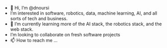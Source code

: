 - 👋 Hi, I’m @dnoursi
- I’m interested in software, robotics, data, machine learning, AI, and all sorts of tech and business.
- 🌱 I’m currently learning more of the AI stack, the robotics stack, and the web stack.
- I’m looking to collaborate on fresh software projects
- 📫 How to reach me ...

<!---
dnoursi/dnoursi is a ✨ special ✨ repository because its `README.md` (this file) appears on your GitHub profile.
You can click the Preview link to take a look at your changes.
--->

